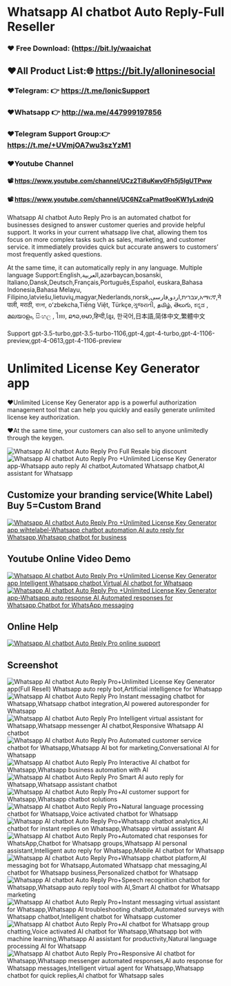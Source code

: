 # Whatsapp AI chatbot Auto Reply-Full Reseller

### ❤️ Free Download: (https://bit.ly/waaichat

##  ❤️All Product List:🌐 https://bit.ly/alloninesocial
### ❤️Telegram: 👉 https://t.me/IonicSupport   
### ❤️Whatsapp  👉 http://wa.me/447999197856
### ❤️Telegram Support Group:👉 https://t.me/+UVmjOA7wu3szYzM1

### ❤️Youtube Channel 
#### 📽 https://www.youtube.com/channel/UCz2Ti8uKwv0Fh5j5IgUTPww
#### 📽 https://www.youtube.com/channel/UC6NZcaPmat9ooKW1yLxdnjQ

Whatsapp AI chatbot Auto Reply Pro is an automated chatbot for businesses designed to answer customer queries and provide helpful support. It works in your current whatsapp live chat, allowing them tos focus on more complex tasks such as sales, marketing, and customer service. it immediately provides quick but accurate answers to customers’ most frequently asked questions.

At the same time, it can automatically reply in any language.
Multiple language Support:English,العربية,azərbaycan,bosanski, Italiano,Dansk,Deutsch,Français,Português,Español, euskara,Bahasa Indonesia,Bahasa Melayu, Filipino,latviešu,lietuvių,magyar,Nederlands,norsk,עברית,اردو,فارسی,አማርኛ,नेपाली, मराठी, বাংলা, oʻzbekcha,Tiếng Việt, Türkçe,ગુજરાતી, தமிழ், తెలుగు, ಕನ್ನಡ , മലയാളം, සිංහල , ไทย, ລາວ,ဗမာ,हिन्दी,ខ្មែរ, 한국어,日本語,简体中文,繁體中文

Support gpt-3.5-turbo,gpt-3.5-turbo-1106,gpt-4,gpt-4-turbo,gpt-4-1106-preview,gpt-4-0613,gpt-4-1106-preview

# Unlimited License Key Generator app
❤️Unlimited License Key Generator app is a powerful authorization management tool that can help you quickly and easily generate unlimited license key authorization.

❤️At the same time, your customers can also sell to anyone unlimitedly through the keygen.

<img src="https://i.ibb.co/XFkn0cN/discount.png" alt="Whatsapp AI chatbot Auto Reply Pro Full Resale big discount" />

<img src="https://i.ibb.co/yNG3szm/bann1.png" alt="Whatsapp AI chatbot Auto Reply Pro +Unlimited License Key Generator app-Whatsapp auto reply AI chatbot,Automated Whatsapp chatbot,AI assistant for Whatsapp" />

<h2><strong>Customize your branding service(White Label) Buy 5=Custom Brand</strong></h2>
 <a href="https://codecanyon.net/item/whatsapp-chatgpt-ai-auto-reply-profull-reseller/46964349/comments" rel="nofollow">
<img src="https://i.ibb.co/TtBp4LN/brandservice4.png" alt="Whatsapp AI chatbot Auto Reply Pro +Unlimited License Key Generator app wihtelabel-Whatsapp chatbot automation,AI auto reply for Whatsapp,Whatsapp chatbot for business" />
</a>


<h2><strong>Youtube Online Video Demo</strong></h2>
  <a href="https://youtu.be/K1iptxUDj1Q">
     <img src="https://i.ibb.co/xzxBQWw/ytbdemo.png" alt="Whatsapp AI chatbot Auto Reply Pro +Unlimited License Key Generator app Intelligent Whatsapp chatbot,Virtual AI chatbot for Whatsapp" />
  </a>
  <a href="https://youtu.be/K1iptxUDj1Q">
       <img src="https://i.ibb.co/S0yZv2r/watchbtn.jpg" alt="Whatsapp AI chatbot Auto Reply Pro +Unlimited License Key Generator app-Whatsapp auto response AI,Automated responses for Whatsapp,Chatbot for WhatsApp messaging" />
  </a>
  
 <h2><strong>Online Help</strong></h2>
<a href="https://codecanyon.net/item/whatsapp-chatgpt-ai-auto-reply-profull-reseller/46964349/comments" target="_blank">
    <img src="https://i.ibb.co/R9TFchr/support3.png" alt="Whatsapp AI chatbot Auto Reply Pro online support" />
</a>

<h2><strong>Screenshot</strong></h2>
<img src="https://i.ibb.co/nD74cZJ/00.png" alt="Whatsapp AI chatbot Auto Reply Pro+Unlimited License Key Generator app(Full Resell) Whatsapp auto reply bot,Artificial intelligence for Whatsapp" />
<img src="https://i.ibb.co/D9JGBMs/001.png" alt="Whatsapp AI chatbot Auto Reply Pro Instant messaging chatbot for Whatsapp,Whatsapp chatbot integration,AI powered autoresponder for Whatsapp" />
<img src="https://i.ibb.co/P6Pbg41/01.png" alt="Whatsapp AI chatbot Auto Reply Pro Intelligent virtual assistant for Whatsapp,Whatsapp messenger AI chatbot,Responsive Whatsapp AI chatbot" />
<img src="https://i.ibb.co/cwFVpjM/02.png" alt="Whatsapp AI chatbot Auto Reply Pro Automated customer service chatbot for Whatsapp,Whatsapp AI bot for marketing,Conversational AI for Whatsapp" />
<img src="https://i.ibb.co/h8FcbKc/03.png" alt="Whatsapp AI chatbot Auto Reply Pro Interactive AI chatbot for Whatsapp,Whatsapp business automation with AI" />
<img src="https://i.ibb.co/4mFTkP2/04.png" alt="Whatsapp AI chatbot Auto Reply Pro Smart AI auto reply for Whatsapp,Whatsapp assistant chatbot" />
<img src="https://i.ibb.co/MZT4Fvh/05.png" alt="Whatsapp AI chatbot Auto Reply Pro+AI customer support for Whatsapp,Whatsapp chatbot solutions" />
<img src="https://i.ibb.co/f9j7pgM/06.png" alt="Whatsapp AI chatbot Auto Reply Pro+Natural language processing chatbot for Whatsapp,Voice activated chatbot for Whatsapp" />
<img src="https://i.ibb.co/pZqdSd1/07.png" alt="Whatsapp AI chatbot Auto Reply Pro+Whatsapp chatbot analytics,AI chatbot for instant replies on Whatsapp,Whatsapp virtual assistant AI" />
<img src="https://i.ibb.co/wNTHhyB/08.png" alt="Whatsapp AI chatbot Auto Reply Pro+Automated chat responses for WhatsApp,Chatbot for Whatsapp groups,Whatsapp AI personal assistant,Intelligent auto reply for Whatsapp,Mobile AI chatbot for Whatsapp" />
<img src="https://i.ibb.co/tcXrhkh/09.png" alt="Whatsapp AI chatbot Auto Reply Pro+Whatsapp chatbot platform,AI messaging bot for Whatsapp,Automated Whatsapp chat messaging,AI chatbot for Whatsapp business,Personalized chatbot for Whatsapp" />
<img src="https://i.ibb.co/vLpXrm7/10.png" alt="Whatsapp AI chatbot Auto Reply Pro+Speech recognition chatbot for Whatsapp,Whatsapp auto reply tool with AI,Smart AI chatbot for Whatsapp marketing" />
<img src="https://i.ibb.co/RpDDKDS/11.png" alt="Whatsapp AI chatbot Auto Reply Pro+Instant messaging virtual assistant for Whatsapp,Whatsapp AI troubleshooting chatbot,Automated surveys with Whatsapp chatbot,Intelligent chatbot for Whatsapp customer" />
<img src="https://i.ibb.co/sFdsmwn/12.png" alt="Whatsapp AI chatbot Auto Reply Pro+AI chatbot for Whatsapp group chatting,Voice activated AI chatbot for Whatsapp,Whatsapp bot with machine learning,Whatsapp AI assistant for productivity,Natural language processing AI for Whatsapp" />
<img src="https://i.ibb.co/5T1wJq7/13.png" alt="Whatsapp AI chatbot Auto Reply Pro+Responsive AI chatbot for Whatsapp,Whatsapp messenger automated responses,AI auto response for Whatsapp messages,Intelligent virtual agent for Whatsapp,Whatsapp chatbot for quick replies,AI chatbot for Whatsapp sales" />
